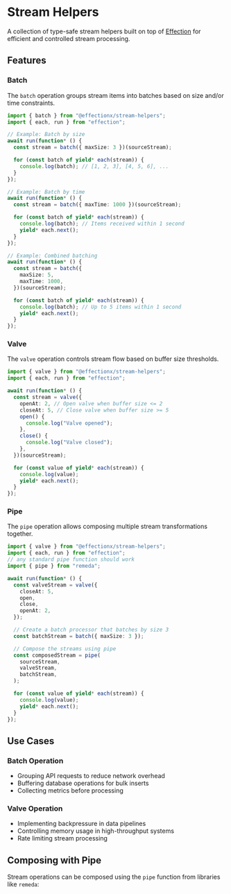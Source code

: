 # Stream Helpers

A collection of type-safe stream helpers built on top of
[Effection](https://github.com/thefrontside/effection) for efficient and
controlled stream processing.

## Features

### Batch

The `batch` operation groups stream items into batches based on size and/or time
constraints.

```typescript
import { batch } from "@effectionx/stream-helpers";
import { each, run } from "effection";

// Example: Batch by size
await run(function* () {
  const stream = batch({ maxSize: 3 })(sourceStream);

  for (const batch of yield* each(stream)) {
    console.log(batch); // [1, 2, 3], [4, 5, 6], ...
  }
});

// Example: Batch by time
await run(function* () {
  const stream = batch({ maxTime: 1000 })(sourceStream);

  for (const batch of yield* each(stream)) {
    console.log(batch); // Items received within 1 second
    yield* each.next();
  }
});

// Example: Combined batching
await run(function* () {
  const stream = batch({
    maxSize: 5,
    maxTime: 1000,
  })(sourceStream);

  for (const batch of yield* each(stream)) {
    console.log(batch); // Up to 5 items within 1 second
    yield* each.next();
  }
});
```

### Valve

The `valve` operation controls stream flow based on buffer size thresholds.

```typescript
import { valve } from "@effectionx/stream-helpers";
import { each, run } from "effection";

await run(function* () {
  const stream = valve({
    openAt: 2, // Open valve when buffer size <= 2
    closeAt: 5, // Close valve when buffer size >= 5
    open() {
      console.log("Valve opened");
    },
    close() {
      console.log("Valve closed");
    },
  })(sourceStream);

  for (const value of yield* each(stream)) {
    console.log(value);
    yield* each.next();
  }
});
```

### Pipe

The `pipe` operation allows composing multiple stream transformations together.

```typescript
import { valve } from "@effectionx/stream-helpers";
import { each, run } from "effection";
// any standard pipe function should work
import { pipe } from "remeda";

await run(function* () {
  const valveStream = valve({
    closeAt: 5,
    open,
    close,
    openAt: 2,
  });

  // Create a batch processor that batches by size 3
  const batchStream = batch({ maxSize: 3 });

  // Compose the streams using pipe
  const composedStream = pipe(
    sourceStream,
    valveStream,
    batchStream,
  );

  for (const value of yield* each(stream)) {
    console.log(value);
    yield* each.next();
  }
});
```

## Use Cases

### Batch Operation

- Grouping API requests to reduce network overhead
- Buffering database operations for bulk inserts
- Collecting metrics before processing

### Valve Operation

- Implementing backpressure in data pipelines
- Controlling memory usage in high-throughput systems
- Rate limiting stream processing

## Composing with Pipe

Stream operations can be composed using the `pipe` function from libraries like
`remeda`:

